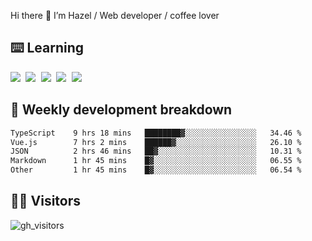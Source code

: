 
Hi there 👋 I’m Hazel / Web developer / coffee lover

## ⌨️ Learning

<samp>
 <a href="https://github.com/vuejs/core"><img src="https://api.iconify.design/logos:vue.svg" /></a>
  <a href="https://github.com/vuejs/core"><img src="https://api.iconify.design/logos:react.svg" /></a>
  <a href="https://github.com/vitejs/vite"><img src="https://api.iconify.design/logos:vitejs.svg" /></a>
  <a href="https://github.com/microsoft/TypeScript"><img src="https://api.iconify.design/logos:typescript-icon.svg" /></a> 
  <a href="https://github.com/unocss/unocss"><img src="https://api.iconify.design/logos:unocss.svg" /></a>
  

</samp>


## 🦀 Weekly development breakdown

<!--START_SECTION:waka-->

```txt
TypeScript    9 hrs 18 mins   ████████▓░░░░░░░░░░░░░░░░   34.46 %
Vue.js        7 hrs 2 mins    ██████▓░░░░░░░░░░░░░░░░░░   26.10 %
JSON          2 hrs 46 mins   ██▓░░░░░░░░░░░░░░░░░░░░░░   10.31 %
Markdown      1 hr 45 mins    █▓░░░░░░░░░░░░░░░░░░░░░░░   06.55 %
Other         1 hr 45 mins    █▓░░░░░░░░░░░░░░░░░░░░░░░   06.54 %
```

<!--END_SECTION:waka-->
## 👬🏻 Visitors

![gh_visitors](https://profile-counter.glitch.me/Hazel-Lin/count.svg)

